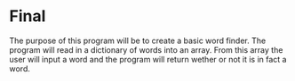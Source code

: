 # Final
The purpose of this program will be to create a basic word finder. The program will read in a dictionary of words into an array. From this array the user will input a word and the program will return wether or not it is in fact a word. 
